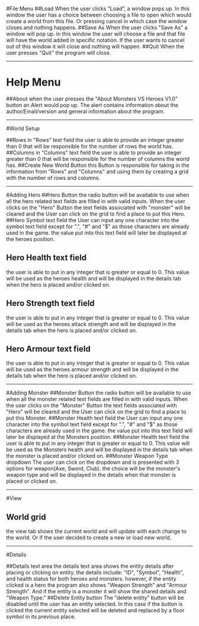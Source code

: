 #File Menu
##Load
When the user clicks "Load", a window pops up. In this window
the user has a choice between choosing a file to open which would
create a world from this file. Or pressing cancel in which case
the window closes and nothing happens.
##Save As
When the user clicks "Save As" a window will pop up. in this window
the user will choose a file and that file will have the world added
in specific notation. If the user wants to cancel out of this window
it will close and nothing will happen.
##Quit
When the user presses "Quit" the program will close.

_________________________________________
# Help Menu

##About
when the user presses the "About Monsters VS Heroes V1.0" button an Alert would pop up.
The alert contains information about the author/Email/version and general information about the
program.

____________________________________________________________
#World Setup

##Rows
in "Rows" text field the user is able to provide an integer greater than 0 that will be responsible for
the number of rows the world has.
##Columns
in "Columns" text field the user is able to provide an integer greater than 0 that will be responsible for
the number of columns the world has.
##Create New World Button
this Button is responsible for taking in the information from "Rows" and "Columns" and using 
them by creating a grid with the number of rows and columns.
_______________________________________________________
#Adding Hero
##Hero Button
the radio button will be available to use when all the hero related text fields
are filled in with valid inputs. When the user clicks on the "Hero" Button the text fields
associated with "monster" will be cleared and the User can click on the grid to find a place 
to put  this Hero.
##Hero Symbol text field
the User can input any one character into the symbol text field except for ".", "#" and "$"
as those characters are already used in the game. the value put into this text field
will later be displayed at the heroes position.
## Hero Health text field
the user is able to put in any integer that is greater or equal to 0. This value will be used
as the heroes health and will be displayed in the details tab when the hero is placed and/or clicked on.
## Hero Strength text field
the user is able to put in any integer that is greater or equal to 0. This value will be used
as the heroes attack strength and will be displayed in the details tab when the hero is placed and/or clicked on.
## Hero Armour text field
the user is able to put in any integer that is greater or equal to 0. This value will be used
as the heroes armour strength and will be displayed in the details tab when the hero is placed and/or clicked on.

_______________________________________________________________________________
#Adding Monster
##Monster Button
the radio button will be available to use when all the monster related text fields
are filled in with valid inputs. When the user clicks on the "Monster" Button the text fields
associated with "Hero" will be cleared and the User can click on the grid to find a place
to put this Monster.
##Monster Health text field
the User can input any one character into the symbol text field except for ".", "#" and "$"
as those characters are already used in the game. the value put into this text field
will later be displayed at the Monsters position.
##Monster Health text field
the user is able to put in any integer that is greater or equal to 0. This value will be used
as the Monsters health and will be displayed in the details tab when the monster is placed and/or clicked on.
##Monster Weapon Type dropdown
The user can click on the dropdown and is presented with 3 options for weapon(Axe, Sword, Club).
the choice will be the monster's weapon type and will be displayed in the details
when that monster is placed or clicked on.

_____________________________________________________________________________
#View

## World grid
the view tab shows the current world and will update with each change to the world.
Or if the user decided to create a new or load new world.
___________________________________________________________________
#Details

##Details text area
the details text area shows the entity details after placing or clicking on entity.
the details include: "ID", "Symbol", "Health", and health status for both heroes and monsters.
however, if the entity clicked is a hero the program also shows "Weapon Strength" and "Armour Strength".
And if the entity is a monster it will show the shared details and "Weapon Type."
##Delete Entity button
The "delete entity" button will be disabled until the user has an entity selected.
In this case if the button is clicked the current entity selected will be deleted and replaced by
a floor symbol in its previous place.


